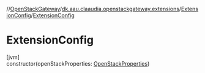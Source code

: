 //[OpenStackGateway](../../../index.md)/[dk.aau.claaudia.openstackgateway.extensions](../index.md)/[ExtensionConfig](index.md)/[ExtensionConfig](-extension-config.md)

# ExtensionConfig

[jvm]\
constructor(openStackProperties: [OpenStackProperties](../../dk.aau.claaudia.openstackgateway.config/-open-stack-properties/index.md))
